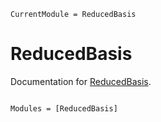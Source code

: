 ```@meta
CurrentModule = ReducedBasis
```

# ReducedBasis

Documentation for [ReducedBasis](https://github.com/mfherbst/ReducedBasis.jl).

```@index
```

```@autodocs
Modules = [ReducedBasis]
```
